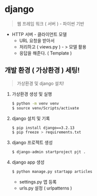 # django

> 웹 프레임 워크 ( 서버 ) - 파이썬 기반

- HTTP 서버 - 클라이언트 모델
  - URL 요청을 받아서
  - 처리하고 ( views.py ) - > 모델 활용
  - 응답을 해준다. ( Template )

## 개발 환경 ( 가상환경 ) 세팅!

>  가상환경 및 django 설치!

1. 가상환경 생성 및 실행

   ```bash
   $ python -m venv venv
   $ source venv/Scripts/activate
   ```

2. django 설치 및 기록

   ```bash
   $ pip install django==3.2.13
   $ pip freeze > requirements.txt
   ```

3. django 프로젝트 생성

   ```bash
   $ django-admin startproject pjt .
   ```

4. django app 생성

   ```bash
   $ python manage.py startapp articles
   ```

   - settings.py 앱 등록
   - urls.py 설정 ( urlpatterns )